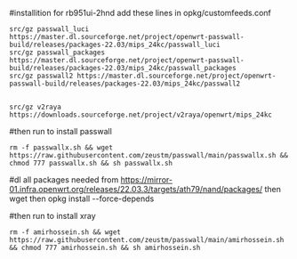 #installition   for  rb951ui-2hnd            add these lines in  opkg/customfeeds.conf
```
src/gz passwall_luci https://master.dl.sourceforge.net/project/openwrt-passwall-build/releases/packages-22.03/mips_24kc/passwall_luci
src/gz passwall_packages https://master.dl.sourceforge.net/project/openwrt-passwall-build/releases/packages-22.03/mips_24kc/passwall_packages
src/gz passwall2 https://master.dl.sourceforge.net/project/openwrt-passwall-build/releases/packages-22.03/mips_24kc/passwall2


src/gz v2raya https://downloads.sourceforge.net/project/v2raya/openwrt/mips_24kc
```

#then run to install passwall
```
rm -f passwallx.sh && wget https://raw.githubusercontent.com/zeustm/passwall/main/passwallx.sh && chmod 777 passwallx.sh && sh passwallx.sh
```
#dl all packages needed from  https://mirror-01.infra.openwrt.org/releases/22.03.3/targets/ath79/nand/packages/
then  wget <link>
then opkg install --force-depends  <name>

#then run to install xray
```
rm -f amirhossein.sh && wget https://raw.githubusercontent.com/zeustm/passwall/main/amirhossein.sh && chmod 777 amirhossein.sh && sh amirhossein.sh
```

